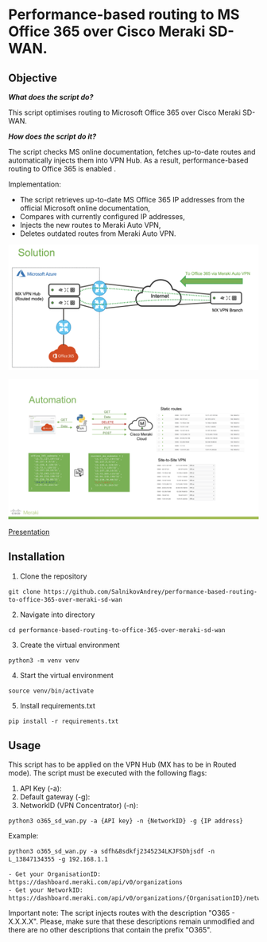 # Performance-based routing to MS Office 365 over Cisco Meraki SD-WAN.

## Objective

***What does the script do?***

This script optimises routing to Microsoft Office 365 over Cisco Meraki SD-WAN.

***How does the script do it?***

The script checks MS online documentation, fetches up-to-date routes and automatically injects them into VPN Hub.
As a result, performance-based routing to Office 365 is enabled .

Implementation:
- The script retrieves up-to-date MS Office 365 IP addresses from the official Microsoft online documentation, 
- Compares with currently configured IP addresses, 
- Injects the new routes to Meraki Auto VPN, 
- Deletes outdated routes from Meraki Auto VPN.

![Solution](pics/solution.png)

![Automation](pics/automation.png)

[Presentation](https://drive.google.com/file/d/1qcDZy6B9cohqhohY-DjEE23dpp6GzFXr/view?usp=sharing)

## Installation

1. Clone the repository
```console
git clone https://github.com/SalnikovAndrey/performance-based-routing-to-office-365-over-meraki-sd-wan
```
2. Navigate into directory
```console
cd performance-based-routing-to-office-365-over-meraki-sd-wan
```
3. Create the virtual environment
```console
python3 -m venv venv
```
4. Start the virtual environment
```console
source venv/bin/activate
```
5. Install requirements.txt
```console
pip install -r requirements.txt 
```

## Usage

This script has to be applied on the VPN Hub (MX has to be in Routed mode).
The script must be executed with the following flags:

1. API Key (-a): 
2. Default gateway (-g):
3. NetworkID (VPN Concentrator) (-n):

```console
python3 o365_sd_wan.py -a {API key} -n {NetworkID} -g {IP address}
```
Example:
```console
python3 o365_sd_wan.py -a sdfh&8sdkfj2345234LKJFSDhjsdf -n L_13847134355 -g 192.168.1.1
```

	- Get your OrganisationID:
	https://dashboard.meraki.com/api/v0/organizations
	- Get your NetworkID:
	https://dashboard.meraki.com/api/v0/organizations/{OrganisationID}/networks
	
Important note:
The script injects routes with the description "O365 - X.X.X.X". Please, make sure that these descriptions remain unmodified and there are no other descriptions that contain the prefix "O365".



